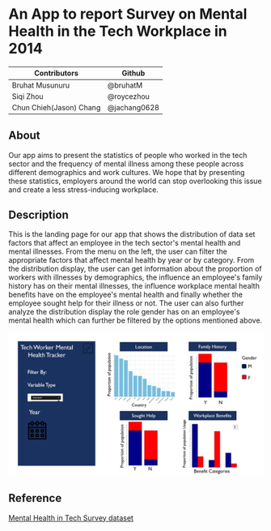 # An App to report Survey on Mental Health in the Tech Workplace in 2014

Contributors | Github | 
--- | --- |
Bruhat Musunuru| @bruhatM |
Siqi Zhou | @roycezhou  |
Chun Chieh(Jason) Chang| @jachang0628  | 

## About
Our app aims to present the statistics of people who worked in the tech sector and the frequency of mental illness among these people across different demographics and work cultures. We hope that by presenting these statistics, employers around the world can stop overlooking this issue and create a less stress-inducing workplace.

## Description
This is the landing page for our app that shows the distribution of data set factors that affect an employee in the tech sector's mental health and mental illnesses. From the menu on the left, the user can filter the appropriate factors that affect mental health by year or by category. From the distribution display, the user can get information about the proportion of workers with illnesses by demographics, the influence an employee's family history has on their mental illnesses, the influence workplace mental health benefits have on the employee's mental health and finally whether the employee sought help for their illness or not. The user can also further analyze the distribution display the role gender has on an employee's mental health which can further be filtered by the options mentioned above.

![Alt text](Slide1.jpg?raw=true "Title")


## Reference

[Mental Health in Tech Survey dataset](https://www.kaggle.com/osmi/mental-health-in-tech-survey)
